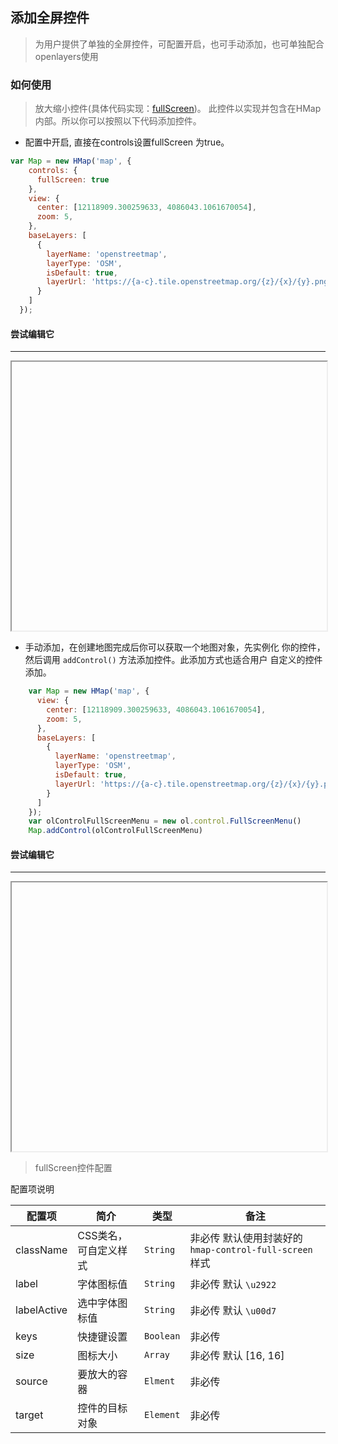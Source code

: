 ## 添加全屏控件

> 为用户提供了单独的全屏控件，可配置开启，也可手动添加，也可单独配合openlayers使用

### 如何使用

> 放大缩小控件(具体代码实现：[fullScreen](https://github.com/sakitam-fdd/ol-extent/blob/master/src/control/FullScreen.js))。
  此控件以实现并包含在HMap内部。所以你可以按照以下代码添加控件。

* 配置中开启, 直接在controls设置fullScreen 为true。

```javascript
var Map = new HMap('map', {
    controls: {
      fullScreen: true
    },
    view: {
      center: [12118909.300259633, 4086043.1061670054],
      zoom: 5,
    },
    baseLayers: [
      {
        layerName: 'openstreetmap',
        layerType: 'OSM',
        isDefault: true,
        layerUrl: 'https://{a-c}.tile.openstreetmap.org/{z}/{x}/{y}.png'
      }
    ]
  });
```

#### 尝试编辑它
---
<iframe width="100%" height="430"></iframe>

* 手动添加，在创建地图完成后你可以获取一个地图对象，先实例化
  你的控件，然后调用 ``addControl()`` 方法添加控件。此添加方式也适合用户
  自定义的控件添加。

```javascript
    var Map = new HMap('map', {
      view: {
        center: [12118909.300259633, 4086043.1061670054],
        zoom: 5,
      },
      baseLayers: [
        {
          layerName: 'openstreetmap',
          layerType: 'OSM',
          isDefault: true,
          layerUrl: 'https://{a-c}.tile.openstreetmap.org/{z}/{x}/{y}.png'
        }
      ]
    });
    var olControlFullScreenMenu = new ol.control.FullScreenMenu()
    Map.addControl(olControlFullScreenMenu)
```

#### 尝试编辑它
---
<iframe width="100%" height="430"></iframe>

> fullScreen控件配置

配置项说明

| 配置项 | 简介 | 类型 | 备注 |
| --- | --- |--- | --- |
| className | CSS类名，可自定义样式 | `String` | 非必传 默认使用封装好的 ```hmap-control-full-screen``` 样式 |
| label | 字体图标值 | `String` | 非必传 默认 `\u2922` |
| labelActive | 选中字体图标值 | `String` | 非必传 默认 `\u00d7` |
| keys | 快捷键设置 | `Boolean` | 非必传 |
| size | 图标大小 | `Array` | 非必传 默认 [16, 16] |
| source | 要放大的容器 | `Elment` | 非必传 |
| target | 控件的目标对象 | `Element` | 非必传 |
